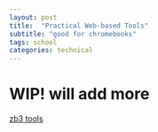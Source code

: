 ```yaml
---
layout: post
title:  "Practical Web-based Tools"
subtitle: "good for chromebooks"
tags: school
categories: technical
---
```

# WIP! will add more
[zb3 tools](https://zb3.me/tools.html)
